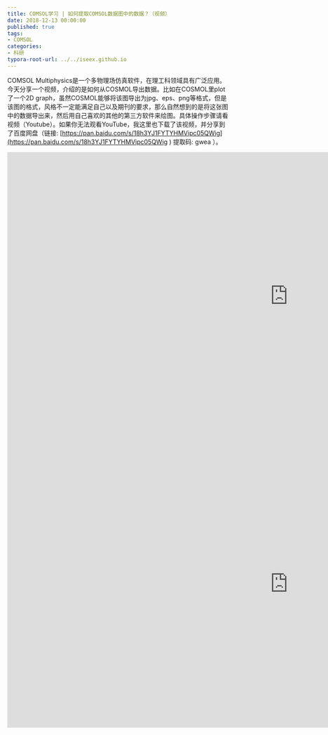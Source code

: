 ```yaml
---
title: COMSOL学习 | 如何提取COMSOL数据图中的数据？（视频）
date: 2018-12-13 00:00:00
published: true
tags:
- COMSOL
categories:
- 科研
typora-root-url: ../../iseex.github.io
---
```


COMSOL Multiphysics是一个多物理场仿真软件，在理工科领域具有广泛应用。今天分享一个视频，介绍的是如何从COSMOL导出数据。比如在COSMOL里plot了一个2D graph，虽然COSMOL能够将该图导出为jpg、eps、png等格式，但是该图的格式，风格不一定能满足自己以及期刊的要求，那么自然想到的是将这张图中的数据导出来，然后用自己喜欢的其他的第三方软件来绘图。具体操作步骤请看视频（Youtube）。如果你无法观看YouTube，我这里也下载了该视频，并分享到了百度网盘（链接: [https://pan.baidu.com/s/18h3YJ1FYTYHMVipc05QWig](https://pan.baidu.com/s/18h3YJ1FYTYHMVipc05QWig ) 提取码: gwea ）。

<iframe width="1280" height="656" src="https://www.youtube.com/embed/3HJTEYfqW5E" frameborder="0" allow="accelerometer; autoplay; encrypted-media; gyroscope; picture-in-picture" allowfullscreen></iframe>

<iframe width="1280" height="656" src="https://v.qq.com/txp/iframe/player.html?vid=z0812mx0ayi" frameborder="0" allow="accelerometer; autoplay; encrypted-media; gyroscope; picture-in-picture" allowfullscreen></iframe>